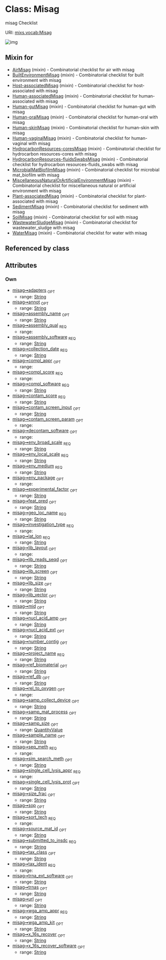 
# Class: Misag


misag Checklist

URI: [mixs.vocab:Misag](https://w3id.org/mixs/vocab/Misag)


![img](http://yuml.me/diagram/nofunky;dir:TB/class/[QuantityValue],[QuantityValue]<samp_size%200..1-++[Misag&#124;submitted_to_insdc:string;investigation_type:investigation_type_enum;sample_name:string%20%3F;project_name:string;experimental_factor:string%20%3F;lat_lon:string;geo_loc_name:string;collection_date:string;env_broad_scale:string;env_local_scale:string;env_medium:string;env_package:env_package_enum%20%3F;ref_biomaterial:string%20%3F;source_mat_id:string%20%3F;rel_to_oxygen:rel_to_oxygen_enum%20%3F;samp_collect_device:string%20%3F;samp_mat_process:string%20%3F;size_frac:string%20%3F;nucl_acid_ext:string%20%3F;nucl_acid_amp:string%20%3F;lib_size:string%20%3F;lib_reads_seqd:string%20%3F;lib_layout:lib_layout_enum%20%3F;lib_vector:string%20%3F;lib_screen:string%20%3F;mid:string%20%3F;adapters:string%20%3F;seq_meth:seq_meth_enum;tax_ident:tax_ident_enum;assembly_qual:assembly_qual_enum;assembly_name:string%20%3F;assembly_software:string;annot:string%20%3F;number_contig:string%20%3F;feat_pred:string%20%3F;ref_db:string%20%3F;sim_search_meth:string%20%3F;tax_class:string%20%3F;x_16s_recover:string%20%3F;x_16s_recover_software:string%20%3F;trnas:string%20%3F;trna_ext_software:string%20%3F;compl_score:compl_score_enum;compl_software:string;compl_appr:compl_appr_enum%20%3F;contam_score:string;contam_screen_input:string%20%3F;contam_screen_param:contam_screen_param_enum%20%3F;decontam_software:decontam_software_enum%20%3F;sort_tech:sort_tech_enum;single_cell_lysis_appr:single_cell_lysis_appr_enum;single_cell_lysis_prot:string%20%3F;wga_amp_appr:string;wga_amp_kit:string%20%3F;url:string%20%3F;sop:string%20%3F],[WaterMisag]uses%20-.->[Misag],[WastewaterSludgeMisag]uses%20-.->[Misag],[SoilMisag]uses%20-.->[Misag],[SedimentMisag]uses%20-.->[Misag],[Plant-associatedMisag]uses%20-.->[Misag],[MiscellaneousNaturalOrArtificialEnvironmentMisag]uses%20-.->[Misag],[MicrobialMatBiofilmMisag]uses%20-.->[Misag],[HydrocarbonResources-fluidsSwabsMisag]uses%20-.->[Misag],[HydrocarbonResources-coresMisag]uses%20-.->[Misag],[Human-vaginalMisag]uses%20-.->[Misag],[Human-skinMisag]uses%20-.->[Misag],[Human-oralMisag]uses%20-.->[Misag],[Human-gutMisag]uses%20-.->[Misag],[Human-associatedMisag]uses%20-.->[Misag],[Host-associatedMisag]uses%20-.->[Misag],[BuiltEnvironmentMisag]uses%20-.->[Misag],[AirMisag]uses%20-.->[Misag],[WaterMisag],[WastewaterSludgeMisag],[SoilMisag],[SedimentMisag],[Plant-associatedMisag],[MiscellaneousNaturalOrArtificialEnvironmentMisag],[MicrobialMatBiofilmMisag],[HydrocarbonResources-fluidsSwabsMisag],[HydrocarbonResources-coresMisag],[Human-vaginalMisag],[Human-skinMisag],[Human-oralMisag],[Human-gutMisag],[Human-associatedMisag],[Host-associatedMisag],[BuiltEnvironmentMisag],[AirMisag])

## Mixin for

 * [AirMisag](AirMisag.md) (mixin)  - Combinatorial checklist for air with misag
 * [BuiltEnvironmentMisag](BuiltEnvironmentMisag.md) (mixin)  - Combinatorial checklist for built environment with misag
 * [Host-associatedMisag](Host-associatedMisag.md) (mixin)  - Combinatorial checklist for host-associated with misag
 * [Human-associatedMisag](Human-associatedMisag.md) (mixin)  - Combinatorial checklist for human-associated with misag
 * [Human-gutMisag](Human-gutMisag.md) (mixin)  - Combinatorial checklist for human-gut with misag
 * [Human-oralMisag](Human-oralMisag.md) (mixin)  - Combinatorial checklist for human-oral with misag
 * [Human-skinMisag](Human-skinMisag.md) (mixin)  - Combinatorial checklist for human-skin with misag
 * [Human-vaginalMisag](Human-vaginalMisag.md) (mixin)  - Combinatorial checklist for human-vaginal with misag
 * [HydrocarbonResources-coresMisag](HydrocarbonResources-coresMisag.md) (mixin)  - Combinatorial checklist for hydrocarbon resources-cores with misag
 * [HydrocarbonResources-fluidsSwabsMisag](HydrocarbonResources-fluidsSwabsMisag.md) (mixin)  - Combinatorial checklist for hydrocarbon resources-fluids_swabs with misag
 * [MicrobialMatBiofilmMisag](MicrobialMatBiofilmMisag.md) (mixin)  - Combinatorial checklist for microbial mat_biofilm with misag
 * [MiscellaneousNaturalOrArtificialEnvironmentMisag](MiscellaneousNaturalOrArtificialEnvironmentMisag.md) (mixin)  - Combinatorial checklist for miscellaneous natural or artificial environment with misag
 * [Plant-associatedMisag](Plant-associatedMisag.md) (mixin)  - Combinatorial checklist for plant-associated with misag
 * [SedimentMisag](SedimentMisag.md) (mixin)  - Combinatorial checklist for sediment with misag
 * [SoilMisag](SoilMisag.md) (mixin)  - Combinatorial checklist for soil with misag
 * [WastewaterSludgeMisag](WastewaterSludgeMisag.md) (mixin)  - Combinatorial checklist for wastewater_sludge with misag
 * [WaterMisag](WaterMisag.md) (mixin)  - Combinatorial checklist for water with misag

## Referenced by class


## Attributes


### Own

 * [misag➞adapters](misag_adapters.md)  <sub>OPT</sub>
     * range: [String](types/String.md)
 * [misag➞annot](misag_annot.md)  <sub>OPT</sub>
     * range: [String](types/String.md)
 * [misag➞assembly_name](misag_assembly_name.md)  <sub>OPT</sub>
     * range: [String](types/String.md)
 * [misag➞assembly_qual](misag_assembly_qual.md)  <sub>REQ</sub>
     * range: 
 * [misag➞assembly_software](misag_assembly_software.md)  <sub>REQ</sub>
     * range: [String](types/String.md)
 * [misag➞collection_date](misag_collection_date.md)  <sub>REQ</sub>
     * range: [String](types/String.md)
 * [misag➞compl_appr](misag_compl_appr.md)  <sub>OPT</sub>
     * range: 
 * [misag➞compl_score](misag_compl_score.md)  <sub>REQ</sub>
     * range: 
 * [misag➞compl_software](misag_compl_software.md)  <sub>REQ</sub>
     * range: [String](types/String.md)
 * [misag➞contam_score](misag_contam_score.md)  <sub>REQ</sub>
     * range: [String](types/String.md)
 * [misag➞contam_screen_input](misag_contam_screen_input.md)  <sub>OPT</sub>
     * range: [String](types/String.md)
 * [misag➞contam_screen_param](misag_contam_screen_param.md)  <sub>OPT</sub>
     * range: 
 * [misag➞decontam_software](misag_decontam_software.md)  <sub>OPT</sub>
     * range: 
 * [misag➞env_broad_scale](misag_env_broad_scale.md)  <sub>REQ</sub>
     * range: [String](types/String.md)
 * [misag➞env_local_scale](misag_env_local_scale.md)  <sub>REQ</sub>
     * range: [String](types/String.md)
 * [misag➞env_medium](misag_env_medium.md)  <sub>REQ</sub>
     * range: [String](types/String.md)
 * [misag➞env_package](misag_env_package.md)  <sub>OPT</sub>
     * range: 
 * [misag➞experimental_factor](misag_experimental_factor.md)  <sub>OPT</sub>
     * range: [String](types/String.md)
 * [misag➞feat_pred](misag_feat_pred.md)  <sub>OPT</sub>
     * range: [String](types/String.md)
 * [misag➞geo_loc_name](misag_geo_loc_name.md)  <sub>REQ</sub>
     * range: [String](types/String.md)
 * [misag➞investigation_type](misag_investigation_type.md)  <sub>REQ</sub>
     * range: 
 * [misag➞lat_lon](misag_lat_lon.md)  <sub>REQ</sub>
     * range: [String](types/String.md)
 * [misag➞lib_layout](misag_lib_layout.md)  <sub>OPT</sub>
     * range: 
 * [misag➞lib_reads_seqd](misag_lib_reads_seqd.md)  <sub>OPT</sub>
     * range: [String](types/String.md)
 * [misag➞lib_screen](misag_lib_screen.md)  <sub>OPT</sub>
     * range: [String](types/String.md)
 * [misag➞lib_size](misag_lib_size.md)  <sub>OPT</sub>
     * range: [String](types/String.md)
 * [misag➞lib_vector](misag_lib_vector.md)  <sub>OPT</sub>
     * range: [String](types/String.md)
 * [misag➞mid](misag_mid.md)  <sub>OPT</sub>
     * range: [String](types/String.md)
 * [misag➞nucl_acid_amp](misag_nucl_acid_amp.md)  <sub>OPT</sub>
     * range: [String](types/String.md)
 * [misag➞nucl_acid_ext](misag_nucl_acid_ext.md)  <sub>OPT</sub>
     * range: [String](types/String.md)
 * [misag➞number_contig](misag_number_contig.md)  <sub>OPT</sub>
     * range: [String](types/String.md)
 * [misag➞project_name](misag_project_name.md)  <sub>REQ</sub>
     * range: [String](types/String.md)
 * [misag➞ref_biomaterial](misag_ref_biomaterial.md)  <sub>OPT</sub>
     * range: [String](types/String.md)
 * [misag➞ref_db](misag_ref_db.md)  <sub>OPT</sub>
     * range: [String](types/String.md)
 * [misag➞rel_to_oxygen](misag_rel_to_oxygen.md)  <sub>OPT</sub>
     * range: 
 * [misag➞samp_collect_device](misag_samp_collect_device.md)  <sub>OPT</sub>
     * range: [String](types/String.md)
 * [misag➞samp_mat_process](misag_samp_mat_process.md)  <sub>OPT</sub>
     * range: [String](types/String.md)
 * [misag➞samp_size](misag_samp_size.md)  <sub>OPT</sub>
     * range: [QuantityValue](QuantityValue.md)
 * [misag➞sample_name](misag_sample_name.md)  <sub>OPT</sub>
     * range: [String](types/String.md)
 * [misag➞seq_meth](misag_seq_meth.md)  <sub>REQ</sub>
     * range: 
 * [misag➞sim_search_meth](misag_sim_search_meth.md)  <sub>OPT</sub>
     * range: [String](types/String.md)
 * [misag➞single_cell_lysis_appr](misag_single_cell_lysis_appr.md)  <sub>REQ</sub>
     * range: 
 * [misag➞single_cell_lysis_prot](misag_single_cell_lysis_prot.md)  <sub>OPT</sub>
     * range: [String](types/String.md)
 * [misag➞size_frac](misag_size_frac.md)  <sub>OPT</sub>
     * range: [String](types/String.md)
 * [misag➞sop](misag_sop.md)  <sub>OPT</sub>
     * range: [String](types/String.md)
 * [misag➞sort_tech](misag_sort_tech.md)  <sub>REQ</sub>
     * range: 
 * [misag➞source_mat_id](misag_source_mat_id.md)  <sub>OPT</sub>
     * range: [String](types/String.md)
 * [misag➞submitted_to_insdc](misag_submitted_to_insdc.md)  <sub>REQ</sub>
     * range: [String](types/String.md)
 * [misag➞tax_class](misag_tax_class.md)  <sub>OPT</sub>
     * range: [String](types/String.md)
 * [misag➞tax_ident](misag_tax_ident.md)  <sub>REQ</sub>
     * range: 
 * [misag➞trna_ext_software](misag_trna_ext_software.md)  <sub>OPT</sub>
     * range: [String](types/String.md)
 * [misag➞trnas](misag_trnas.md)  <sub>OPT</sub>
     * range: [String](types/String.md)
 * [misag➞url](misag_url.md)  <sub>OPT</sub>
     * range: [String](types/String.md)
 * [misag➞wga_amp_appr](misag_wga_amp_appr.md)  <sub>REQ</sub>
     * range: [String](types/String.md)
 * [misag➞wga_amp_kit](misag_wga_amp_kit.md)  <sub>OPT</sub>
     * range: [String](types/String.md)
 * [misag➞x_16s_recover](misag_x_16s_recover.md)  <sub>OPT</sub>
     * range: [String](types/String.md)
 * [misag➞x_16s_recover_software](misag_x_16s_recover_software.md)  <sub>OPT</sub>
     * range: [String](types/String.md)
